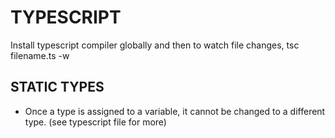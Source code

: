 # TYPESCRIPT

Install typescript compiler globally and then to watch file changes, tsc filename.ts -w

## STATIC TYPES
- Once a type is assigned to a variable, it cannot be changed to a different type. (see typescript file for more)

## 

